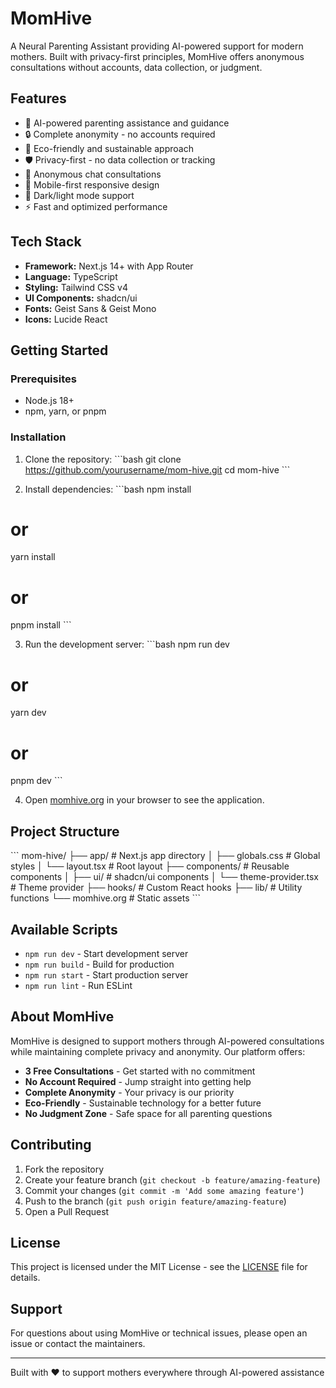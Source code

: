# MomHive

A Neural Parenting Assistant providing AI-powered support for modern mothers. Built with privacy-first principles, MomHive offers anonymous consultations without accounts, data collection, or judgment.

## Features

- 🤖 AI-powered parenting assistance and guidance
- 🔒 Complete anonymity - no accounts required
- 🌱 Eco-friendly and sustainable approach
- 🛡️ Privacy-first - no data collection or tracking
- 💬 Anonymous chat consultations
- 📱 Mobile-first responsive design
- 🌙 Dark/light mode support
- ⚡ Fast and optimized performance

## Tech Stack

- **Framework:** Next.js 14+ with App Router
- **Language:** TypeScript
- **Styling:** Tailwind CSS v4
- **UI Components:** shadcn/ui
- **Fonts:** Geist Sans & Geist Mono
- **Icons:** Lucide React

## Getting Started

### Prerequisites

- Node.js 18+ 
- npm, yarn, or pnpm

### Installation

1. Clone the repository:
\`\`\`bash
git clone https://github.com/yourusername/mom-hive.git
cd mom-hive
\`\`\`

2. Install dependencies:
\`\`\`bash
npm install
# or
yarn install
# or
pnpm install
\`\`\`

3. Run the development server:
\`\`\`bash
npm run dev
# or
yarn dev
# or
pnpm dev
\`\`\`

4. Open [momhive.org](momhive.org) in your browser to see the application.

## Project Structure

\`\`\`
mom-hive/
├── app/                    # Next.js app directory
│   ├── globals.css        # Global styles
│   └── layout.tsx         # Root layout
├── components/            # Reusable components
│   ├── ui/               # shadcn/ui components
│   └── theme-provider.tsx # Theme provider
├── hooks/                # Custom React hooks
├── lib/                  # Utility functions
└── momhive.org           # Static assets
\`\`\`

## Available Scripts

- `npm run dev` - Start development server
- `npm run build` - Build for production
- `npm run start` - Start production server
- `npm run lint` - Run ESLint

## About MomHive

MomHive is designed to support mothers through AI-powered consultations while maintaining complete privacy and anonymity. Our platform offers:

- **3 Free Consultations** - Get started with no commitment
- **No Account Required** - Jump straight into getting help
- **Complete Anonymity** - Your privacy is our priority
- **Eco-Friendly** - Sustainable technology for a better future
- **No Judgment Zone** - Safe space for all parenting questions

## Contributing

1. Fork the repository
2. Create your feature branch (`git checkout -b feature/amazing-feature`)
3. Commit your changes (`git commit -m 'Add some amazing feature'`)
4. Push to the branch (`git push origin feature/amazing-feature`)
5. Open a Pull Request

## License

This project is licensed under the MIT License - see the [LICENSE](LICENSE) file for details.

## Support

For questions about using MomHive or technical issues, please open an issue or contact the maintainers.

---

Built with ❤️ to support mothers everywhere through AI-powered assistance
